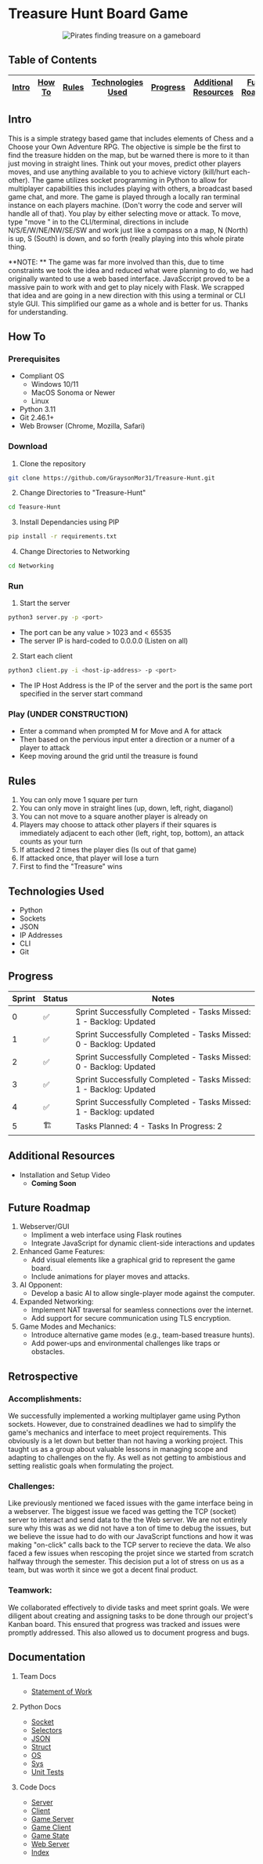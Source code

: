 # Treasure Hunt Board Game

<p align="center">
  <img src="https://github.com/GraysonMor31/Treasure-Hunt/blob/main/Images/Pirates.jpg" alt="Pirates finding treasure on a gameboard">
</p>


## Table of Contents
 
| [Intro](#Intro) | [How To](#How-To) | [Rules](#Rules) | [Technologies Used](#Technologies-Used) | [Progress](#Progress) | [Additional Resources](#Additional-Resources) | [Future Roadmap](#Future-Roadmap)| [Retrospective](#Retrospective) |[Documentation](#Documentation) |
|-----------------|-------------------|-----------------|-----------------------------------------|-----------------------------------------------|-----------------------|-----------------------|------------------|------------------|

## Intro
This is a simple strategy based game that includes elements of Chess and a Choose your Own Adventure RPG. The objective is simple be the first to find the treasure hidden on the map, but be warned there is more to it than just moving in straight lines. Think out your moves, predict other players moves, and use anything available to you to achieve victory (kill/hurt each-other). The game utilizes socket programming in Python to allow for multiplayer capabilities this includes playing with others, a broadcast based game chat, and more. The game is played through a locally ran terminal instance on each players machine. (Don't worry the code and server will handle all of that). You play by either selecting move or attack. To move, type "move <direction>" in to the CLI/terminal, directions in include N/S/E/W/NE/NW/SE/SW and work just like a compass on a map, N (North) is up, S (South) is down, and so forth (really playing into this whole pirate thing.

**NOTE: ** The game was far more involved than this, due to time constraints we took the idea and reduced what were planning to do, we had originally wanted to use a web based interface. JavaSccript proved to be a massive pain to work with and get to play nicely with Flask. We scrapped that idea and are going in a new direction with this using a terminal or CLI style GUI. This simplified our game as a whole and is better for us. Thanks for understanding.

## How To
### Prerequisites
* Compliant OS
  * Windows 10/11
  * MacOS Sonoma or Newer
  * Linux
* Python 3.11
* Git 2.46.1+
* Web Browser (Chrome, Mozilla, Safari)
### Download
1. Clone the repository
```bash
git clone https://github.com/GraysonMor31/Treasure-Hunt.git
```
2. Change Directories to "Treasure-Hunt"
```bash
cd Teasure-Hunt
```
3. Install Dependancies using PIP
```bash
pip install -r requirements.txt
```
4. Change Directories to Networking
```bash
cd Networking
```
### Run
1. Start the server
```bash
python3 server.py -p <port>
```
* The port can be any value > 1023 and < 65535
* The server IP is hard-coded to 0.0.0.0 (Listen on all)
2. Start each client
```bash
python3 client.py -i <host-ip-address> -p <port> 
```
* The IP Host Address is the IP of the server and the port is the same port specified in the server start command

### Play (UNDER CONSTRUCTION)
* Enter a command when prompted M for Move and A for attack
* Then based on the pervious input enter a direction or a numer of a player to attack
* Keep moving around the grid until the treasure is found
  
## Rules
1. You can only move 1 square per turn
2. You can only move in straight lines (up, down, left, right, diaganol)
3. You can not move to a square another player is already on
4. Players may choose to attack other players if their squares is immediately adjacent to each other (left, right, top, bottom), an attack counts as your turn
5. If attacked 2 times the player dies (Is out of that game)
6. If attacked once, that player will lose a turn
7. First to find the "Treasure" wins

## Technologies Used
* Python
* Sockets
* JSON
* IP Addresses
* CLI
* Git

## Progress
| Sprint | Status | Notes |
|--------|--------|-------|
| 0 | :white_check_mark: | Sprint Successfully Completed - Tasks Missed: 1 - Backlog: Updated |
| 1 | :white_check_mark: | Sprint Successfully Completed - Tasks Missed: 0 - Backlog: Updated |
| 2 | :white_check_mark: | Sprint Successfully Completed - Tasks Missed: 0 - Backlog: Updated |
| 3 | :white_check_mark: | Sprint Successfully Completed - Tasks Missed: 1 - Backlog: Updated |
| 4 | :white_check_mark: | Sprint Successfully Completed - Tasks Missed: 1 - Backlog: updated |
| 5 | :building_construction: | Tasks Planned: 4 - Tasks In Progress: 2 |

## Additional Resources
* Installation and Setup Video
  * **Coming Soon**
 
## Future Roadmap
1. Webserver/GUI
   * Impliment a web interface using Flask routines
   * Integrate JavaScript for dynamic client-side interactions and updates
2. Enhanced Game Features:
   * Add visual elements like a graphical grid to represent the game board.
   * Include animations for player moves and attacks.
3. AI Opponent:
   * Develop a basic AI to allow single-player mode against the computer.
4. Expanded Networking:
   * Implement NAT traversal for seamless connections over the internet.
   * Add support for secure communication using TLS encryption.
5. Game Modes and Mechanics:
   * Introduce alternative game modes (e.g., team-based treasure hunts).
   * Add power-ups and environmental challenges like traps or obstacles.

## Retrospective
### Accomplishments:
We successfully implemented a working multiplayer game using Python sockets. However, due to constrained deadlines we had to simplify the game's mechanics and interface to meet project requirements. This obviously is a let down but better than not having a working project. This taught us as a group about valuable lessons in managing scope and adapting to challenges on the fly. As well as not getting to ambistious and setting realistic goals when formulating the project.
### Challenges:
Like previously mentioned we faced issues with the game interface being in a webserver. The biggest issue we faced was getting the TCP (socket) server to interact and send data to the the Web server. We are not entirely sure why this was as we did not have a ton of time to debug the issues, but we believe the issue had to do with our JavaScript functions and how it was making "on-click" calls back to the TCP server to recieve the data. We also faced a few issues when rescoping the projet since we started from scratch halfway through the semester. This decision put a lot of stress on us as a team, but was worth it since we got a decent final product.
### Teamwork:
We collaborated effectively to divide tasks and meet sprint goals. We were diligent about creating and assigning tasks to be done through our project's Kanban board. This ensured that progress was tracked and issues were promptly addressed. This also allowed us to document progress and bugs.
 
## Documentation
1. Team Docs
    * [Statement of Work](https://github.com/GraysonMor31/Treasure-Hunt/blob/main/Documentation/Statement%20of%20Work.pdf)

2. Python Docs
    * [Socket](https://docs.python.org/3/library/socket.html)
    * [Selectors](https://docs.python.org/3/library/selectors.html)
    * [JSON](https://docs.python.org/3/library/json.html)
    * [Struct](https://docs.python.org/3/library/struct.html)
    * [OS](https://docs.python.org/3/library/os.html)
    * [Sys](https://docs.python.org/3/library/sys.html)
    * [Unit Tests](https://docs.python.org/3/library/unittest.html)

3. Code Docs
    * [Server]()
    * [Client]()
    * [Game Server]()
    * [Game Client]()
    * [Game State]()
    * [Web Server]()
    * [Index]()
  

